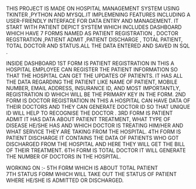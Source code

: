 THIS PROJECT IS MADE ON HOSPITAL MANAGEMENT SYSTEM USING TKINTER ,PYTHON AND MYSQL.IT IMPLEMENING FEATURES INCLUDING A USER-FRIENDLY INTERFACE FOR DATA ENTRY AND MANAGEMENT.
IT START WITH PATIENT DEPICT SYSTEM WHICH INCLUDES DASHBOARD WHICH HAVE 7 FORMS NAMED AS PATIENT REGISTRATION , DOCTOR REGSTRATION ,PATIENT ADMIT ,PATIENT DISCHARGE , TOTAL PATIENT,
TOTAL DOCTOR AND STATUS.ALL THE DATA ENTERED AND SAVED IN SQL .

INSIDE DASHBOARD
1ST FORM IS PATIENT REGISTRATION IN THIS A HOSPITAL EMPLOYEE CAN REGISTER THE PATIENT INFORMATION SO THAT THE HOSPITAL CAN GET THE UPDATES OF PATIENTS. 
IT HAS ALL THE DATA REGARDING THE PATIENT LIKE NAME OF PATIENT, MOBILE NUMBER, EMAIL ADDRESS, INSURANCE ID, AND MOST IMPORTANTLY, REGISTRATION ID WHICH WILL
BE THE PRIMARY KEY IN THE FORM.
2ND FORM IS DOCTOR REGISTRATION IN THIS A HOSPITAL CAN HAVE DATA OF THEIR DOCTORS AND THEY CAN GENERATE DOCTOR ID SO THAT UNIQUE ID WILL HELP TO RECOGNISE THE DOCTOR .
3RD FORM IS PATIENT ADMIT IT HAS DATA ABOUT PATIENT TREATMENT, WHAT TYPE OF DISEASE HE/SHE HAS AND WHICH DOCTOR IS TREATING HIM/HER AND WHAT SERVICE THEY ARE TAKING FROM THE HOSPITAL.
4TH FORM IS PATIENT DISCHARGE IT CONTAINS THE DATA OF PATIENTS WHO GOT DISCHARGED FROM THE HOSPITAL AND HERE THEY WILL GET THE BILL OF THEIR TREATMENT.
6TH FORM IS TOTAL DOCTOR IT WILL GENERATE THE NUMBER OF DOCTORS IN THE HOSPITAL.

WORKING ON  :-
  5TH FORM WHICH IS  ABOUT TOTAL PATIENT  
  7TH STATUS FORM WHICH WILL TAKE OUT THE STATUS OF PATIENT WHERE HE/SHE IS ADMITTED OR DISCHARGED.
